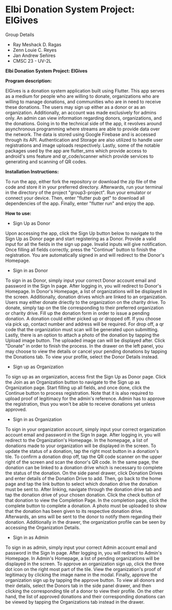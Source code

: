 # Elbi Donation System Project: ElGives

Group Details
- Ray Meshack D. Ragas
- Zenn Louie C. Reyes
- Jan Andrew Señires
- CMSC 23 - UV-2L

<b>Elbi Donation System Project: ElGives</b>

<b> Program description: </b>

ElGives is a donation system application built using Flutter. This app serves as a medium for people who are willing to donate, organizations who are willing to manage donations,  and communities who are in need to receive these donations. The users may sign up either as a donor or as an organization. Additionally, an account was made exclusively for admins only. An admin can view information regarding donors, organizations, and the donations. Going in to the technical side of the app, it revolves around asynchronous programming where streams are able to provide data over the network. The data is stored using Google Firebase and is accessed through its API. Authentication and Storage are also utilized to handle user registrations and image uploads respectively. Lastly, some of the notable packages used by the app are flutter_sms which provide access to android's sms feature and qr_code/scanner which provide services to generating and scanning of QR codes.

<b> Installation Instructions: </b>

To run the app, either fork the repository or download the zip file of the code and store it in your preferred directory. Afterwards, run your terminal in the directory of the project "group3-project". Run your emulator or connect your device. Then, enter "flutter pub get" to download all dependencies of the app. Finally, enter "flutter run" and enjoy the app.


<b> How to use: </b>


- Sign Up as Donor

Upon accessing the app, click the Sign Up button below to navigate to the Sign Up as Donor page and start registering as a Donor. Provide a valid input for all the fields in the sign up page. Invalid inputs will give notification. Once filling all fields correctly, press the "Continue" button to finish the registration. You are automatically signed in and will redirect to the Donor's Homepage.


- Sign in as Donor

To sign in as Donor, simply input your correct Donor account email and password in the Sign In page. After logging in, you will redirect to Donor's Homepage.  In Donor's Homepage, a list of organizations will be displayed in the screen. Additionally, donation drives which are linked to an organization. Users may either donate driectly to the organization on the charity drive. To donate, simply tap on the tile corresponding to their preferred organization or charity drive. Fill up the donation form in order to issue a pending donation. A donation could either picked up or dropped off. If you choose via pick up, contact number and address will be required. For drop off, a qr code that the organization must scan will be generated upon submitting. Lastly, there is an option to attach a photo of the donation by tapping the Upload image button. The uploaded image can will be displayed after. Click "Donate" in order to finish the process. In the drawer on the left panel, you may choose to view the details or cancel your pending donations by tapping the Donations tab. To view your profile, select the Donor Details instead.


- Sign up as Organization

To sign up as an organization, access first the Sign Up as Donor page. Click the Join as an Organization button to navigate to the Sign up as Organization page. Start filling up all fields, and once done, click the Continue button to process registration. Note that it is also required to upload proof of legitimacy for the admin's reference. Admin has to approve the registration, thus you won't be able to receive donations yet unless approved.


- Sign in as Organization

To sign in your organization account, simply input your correct organization account email and password in the Sign In page. After logging in, you will redirect to the Organization's Homepage.  In the homepage, a list of donations made to your organization will be displayed in the screen. To update the status of a donation, tap the right most button in a donation's tile. To confirm a donation drop off, tap the QR code scanner on the upper right of the screen and scan the donor's QR code. In the same page, the donation can be linked to a donation drive which is necessary to complete the status of the donation. On the side panel drawer, click Donation Drives and enter details of the Donation Drive to add. Then, go back to the home page and tap the link button to select which donation drive the donation must be sent to. After linking, navigate through the donation drive tab and tap the donation drive of your chosen donation. Click the check button of that donation to view the Completion Page. In the completion page, click the complete button to complete a donation. A photo must be uploaded to show that the donation has been given to its respective donation drive. Afterwards, an sms will be sent to the donor to notify them regarding their donation. Additionally in the drawer, the organization profile can be seen by accessing the Organization Details.

- Sign in as Admin

To sign in as admin, simply input your correct Admin account email and password in the Sign In page. After logging in, you will redirect to Admin's Homepage.  In Admin's Homepage, a list of pending organizations will be displayed in the screen. To approve an organization sign up, click the three dot icon on the right most part of the tile. View the organization's proof of legitimacy by clicking the image name in the modal. Finally, approve the organization sign up by tapping the approve button. To view all donors and their details, select the Donors tab in the side panel drawer, and then clicking the corresponding tile of a donor to view  their profile. On the other hand, the list of approved donations and their corresponding donations can be viewed by tapping the Organizations tab instead in the drawer. 
